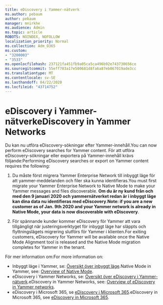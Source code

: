 ```yaml
---
title: eDiscovery i Yammer-nätverk
ms.author: pebaum
author: pebaum
manager: mnirkhe
ms.audience: Admin
ms.topic: article
ROBOTS: NOINDEX, NOFOLLOW
localization_priority: Normal
ms.collection: Adm_O365
ms.custom:
- "3200003"
- "3533"
ms.openlocfilehash: 237121fa451fb9a05ca5ca496b92e743730656ce
ms.sourcegitcommit: 55eff703a17e500681d8fa6a87eb067019ade3cc
ms.translationtype: MT
ms.contentlocale: sv-SE
ms.lasthandoff: 04/22/2020
ms.locfileid: "43714752"
---
```

# <a name="ediscovery-in-yammer-networks"></a><span data-ttu-id="f5fa7-102">eDiscovery i Yammer-nätverk</span><span class="sxs-lookup"><span data-stu-id="f5fa7-102">eDiscovery in Yammer Networks</span></span>

<span data-ttu-id="f5fa7-103">Du kan nu utföra eDiscovery-sökningar efter Yammer-innehåll.</span><span class="sxs-lookup"><span data-stu-id="f5fa7-103">You can now perform eDiscovery searches for Yammer content.</span></span>  <span data-ttu-id="f5fa7-104">För att utföra eDiscovery-sökningar eller exportera på Yammer-innehåll krävs följande:</span><span class="sxs-lookup"><span data-stu-id="f5fa7-104">Performing eDiscovery searches or export on Yammer content requires the following:</span></span>

1. <span data-ttu-id="f5fa7-105">Du måste först migrera Yammer Enterprise Network till inbyggt läge för att yammer-meddelanden och filer ska kunna identifieras.</span><span class="sxs-lookup"><span data-stu-id="f5fa7-105">You must first migrate your Yammer Enterprise Network to Native Mode to make your Yammer messages and files discoverable.</span></span> <span data-ttu-id="f5fa7-106">**Om du är ny kund från och med den 9 januari 2020 och yammernätverket redan är i inbyggt läge kan dina data nu identifieras med eDiscovery**.</span><span class="sxs-lookup"><span data-stu-id="f5fa7-106">**Note: if you are a new customer as of Jan. 9th 2020 and your Yammer network is already in Native Mode, your data is now discoverable with eDiscovery**.</span></span>

2. <span data-ttu-id="f5fa7-107">För spännande kunder kommer eDiscovery för Yammer att vara tillgängligt när justeringsverktyget för inbyggt läge har släppts och flyttningslägets migrering slutförs för Yammer i klienten.</span><span class="sxs-lookup"><span data-stu-id="f5fa7-107">For exiting customers, eDiscovery for Yammer will be available once the Native Mode Alignment tool is released and the Native Mode migration completes for Yammer in the tenant.</span></span>

<span data-ttu-id="f5fa7-108">För mer information om:</span><span class="sxs-lookup"><span data-stu-id="f5fa7-108">For more information on:</span></span>

- <span data-ttu-id="f5fa7-109">Inbyggt läge i Yammer, se: [Översikt över inbyggt läge](https://docs.microsoft.com/yammer/configure-your-yammer-network/overview-native-mode).</span><span class="sxs-lookup"><span data-stu-id="f5fa7-109">Native Mode in Yammer, see: [Overview of Native Mode](https://docs.microsoft.com/yammer/configure-your-yammer-network/overview-native-mode).</span></span>
- <span data-ttu-id="f5fa7-110">eDiscovery i Yammer Networks, se: [Översikt över eDiscovery i Yammer-nätverk](https://docs.microsoft.com/yammer/manage-security-and-compliance/overview-of-ediscovery).</span><span class="sxs-lookup"><span data-stu-id="f5fa7-110">eDiscovery in Yammer Networks, see: [Overview of eDiscovery in Yammer networks](https://docs.microsoft.com/yammer/manage-security-and-compliance/overview-of-ediscovery).</span></span>
- <span data-ttu-id="f5fa7-111">eDiscovery i Microsoft 365, se [eDiscovery i Microsoft 365](https://docs.microsoft.com/microsoft-365/compliance/ediscovery).</span><span class="sxs-lookup"><span data-stu-id="f5fa7-111">eDiscovery in Microsoft  365, see [eDiscovery in Microsoft 365](https://docs.microsoft.com/microsoft-365/compliance/ediscovery).</span></span>
